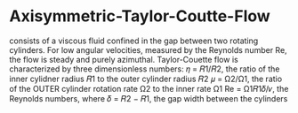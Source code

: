 # Axisymmetric-Taylor-Coutte-Flow
consists of a viscous fluid confined in the gap between two rotating cylinders. For low angular velocities, measured by the Reynolds number Re, the flow is steady and purely azimuthal. Taylor-Couette flow is characterized by three dimensionless numbers:
𝜂 = 𝑅1/𝑅2, the ratio of the inner cylidner radius 𝑅1 to the outer cylinder radius 𝑅2 
𝜇 = Ω2/Ω1, the ratio of the OUTER cylinder rotation rate Ω2 to the inner rate Ω1 
Re = Ω1𝑅1𝛿/𝜈, the Reynolds numbers, where 𝛿 = 𝑅2 − 𝑅1, the gap width between the cylinders
